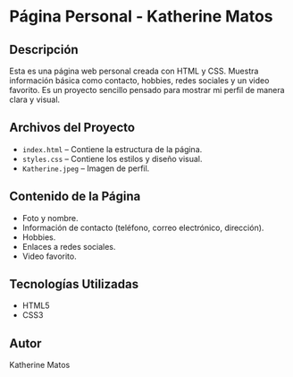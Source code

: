 # Página Personal - Katherine Matos

## Descripción
Esta es una página web personal creada con HTML y CSS. Muestra información básica como contacto, hobbies, redes sociales y un video favorito. Es un proyecto sencillo pensado para mostrar mi perfil de manera clara y visual.

## Archivos del Proyecto
- `index.html` – Contiene la estructura de la página.
- `styles.css` – Contiene los estilos y diseño visual.
- `Katherine.jpeg` – Imagen de perfil.

## Contenido de la Página
- Foto y nombre.
- Información de contacto (teléfono, correo electrónico, dirección).
- Hobbies.
- Enlaces a redes sociales.
- Video favorito.

## Tecnologías Utilizadas
- HTML5
- CSS3

## Autor
Katherine Matos

